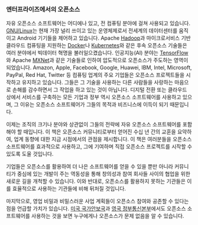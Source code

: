 ﻿### 엔터프라이즈에서의 오픈소스

자유 오픈소스 소프트웨어는 어디에나 있고, 전 컴퓨팅 분야에 걸쳐 사용되고 있습니다.
[GNU/Linux](https://www.linuxfoundation.org/)는 현재 가장 널리 쓰이고 있는 운영체제로서 전세계의 데이터센터를 움직이고 Android 기기들을 제어하고 있습니다.
Apache [Hadoop](http://hadoop.apache.org/)과 마이크로서비스 기반 클라우드 컴퓨팅을 지원하는 [Docker](https://www.docker.com/)나 [Kubernetes](https://kubernetes.io/)와 같은 후속 오픈소스 기술들은 여러 분야에서 빅데이터 혁명을 불러일으켰습니다.
인공지능(AI) 분야는 [TensorFlow](https://www.tensorflow.org/)와 Apache [MXNet](https://mxnet.apache.org/)과 같은 기술들로 인하여 압도적으로 오픈소스가 주도하는 영역이 되었습니다.
Amazon, Apple, Facebook, Google, Huawei, IBM, Intel, Microsoft, PayPal, Red Hat, Twitter 등 컴퓨팅 업계의 주요 기업들은 오픈소스 프로젝트들을 시작하고 유지하고 있습니다. 그들은 그 기술을 사용하는 다른 사람들을 사랑하는 마음으로 손해를 감수하면서 그 작업을 하고 있는 것이 아닙니다.
디지털 전환 또는 클라우드 상에서 서비스를 구축하는 모든 기업과 정부 역시 오픈소스 소프트웨어를 사용하고 있으며, 그 이유는 오픈소스 소프트웨어가 그들의 목적과 비즈니스에 이득이 되기 때문입니다.

이제는 조직의 크기나 분야와 상관없이 그들의 전략에 자유 오픈소스 소프트웨어를 포함해야 할 때입니다.
이 책은 오픈소스 커뮤니티로부터 얻어진 수십 년 간의 교훈을 요약하여, 업계 동향에 대한 지금 시점에서의 관점을 제시합니다.
이 책은 여러분들을 오픈소스 소프트웨어를 효과적으로 사용하고, 그에 기여하며 직접 오픈소스 프로젝트를 시작할 수 있도록 도울 것입니다.

기업들은 오픈소스를 활용하여 더 나은 소프트웨어를 얻을 수 있을 뿐만 아니라 커뮤니티가 중심에 있는 개발이 주는 역동성을 통해 창의성과 참여 회사들 사이의 협업을 위한 새로운 길을 개척할 수 있습니다.
이와 반대로, 오픈소스를 활용하지 못하는 기관들은 이를 효율적으로 사용하는 기관들에 비해 뒤처질 것입니다.

마지막으로, 영업 비밀과 비밀스러운 사업 계획들이 오픈소스 참여와 공존할 수 있다는 점을 언급할 가치가 있습니다.
[미국 국가안보국](https://thehackernews.com/2017/06/nsa-github-projects.html)과 [영국 정부통신본부](https://github.com/gchq)에서도 오픈소스 소프트웨어를 사용하는 것을 보면 누구에게나 오픈소스가 문제 없음을 알 수 있습니다.
